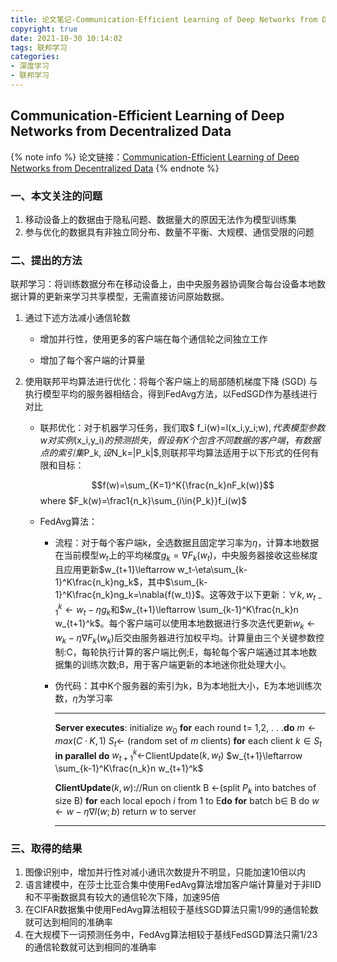 ```yaml
---
title: 论文笔记-Communication-Efficient Learning of Deep Networks from Decentralized Data
copyright: true
date: 2021-10-30 10:14:02
tags: 联邦学习
categories:
- 深度学习
- 联邦学习
---
```

## Communication-Efficient Learning of Deep Networks from Decentralized Data
{% note info %}
论文链接：[Communication-Efficient Learning of Deep Networks from Decentralized Data](https://arxiv.org/abs/1602.05629)
{% endnote %}

### 一、本文关注的问题

1. 移动设备上的数据由于隐私问题、数据量大的原因无法作为模型训练集
2. 参与优化的数据具有非独立同分布、数量不平衡、大规模、通信受限的问题
<!-- more -->

### 二、提出的方法

联邦学习：将训练数据分布在移动设备上，由中央服务器协调聚合每台设备本地数据计算的更新来学习共享模型，无需直接访问原始数据。

1. 通过下述方法减小通信轮数

   * 增加并行性，使用更多的客户端在每个通信轮之间独立工作

   * 增加了每个客户端的计算量

2. 使用联邦平均算法进行优化：将每个客户端上的局部随机梯度下降 (SGD) 与执行模型平均的服务器相结合，得到FedAvg方法，以FedSGD作为基线进行对比

   * 联邦优化：对于机器学习任务，我们取$ f_i(w)=l(x_i,y_i;w)$,代表模型参数w对实例$(x_i,y_i)$的预测损失，假设有K个包含不同数据的客户端，有数据点的索引集$P_k$,设$N_k=|P_k|$,则联邦平均算法适用于以下形式的任何有限和目标：

     $$f(w)=\sum_{K=1}^K{\frac{n_k}nF_k(w)}$$            where           $F_k(w)=\frac1{n_k}\sum_{i\in{P_k}}f_i(w)$

   * FedAvg算法：

     * 流程：对于每个客户端k，全选数据且固定学习率为$\eta$，计算本地数据在当前模型$w_t$上的平均梯度$g_k=\nabla{F_k(w_t)}$，中央服务器接收这些梯度且应用更新$w_{t+1}\leftarrow w_t-\eta\sum_{k-1}^K\frac{n_k}ng_k$，其中$\sum_{k-1}^K\frac{n_k}ng_k=\nabla{f(w_t)}$。这等效于以下更新：$\forall k,w_{t-1}^k\leftarrow w_t-\eta g_k$和$w_{t+1}\leftarrow \sum_{k-1}^K\frac{n_k}n w_{t+1}^k$。每个客户端可以使用本地数据进行多次迭代更新$w_k\leftarrow w_k−η\nabla F_k(w_k)$后交由服务器进行加权平均。计算量由三个关键参数控制:C，每轮执行计算的客户端比例;E，每轮每个客户端通过其本地数据集的训练次数;B，用于客户端更新的本地迷你批处理大小。

     * 伪代码：其中K个服务器的索引为k，B为本地批大小，E为本地训练次数，$\eta$为学习率

       -----

       **Server executes**:
       	initialize $w_0$
       	**for** each round t= 1,2, . . .**do**
       		$m←max(C·K,1)$
       		$S_t←$ (random set of $m$ clients)
       		**for** each client $k∈S_t$ **in parallel do**
       			$w^k_{t+1}$←ClientUpdate$(k, w_t)$
       		$w_{t+1}\leftarrow \sum_{k-1}^K\frac{n_k}n w_{t+1}^k$

       **ClientUpdate**$(k, w)$://Run on clientk
       	B ←(split $P_k$ into batches of size B)
       	**for** each local epoch $i$ from 1 to E**do**
       		**for** batch b∈ B do
       			$w←w−η\nabla l(w;b)$
       	return $w$ to server

       ------

### 三、取得的结果

1. 图像识别中，增加并行性对减小通讯次数提升不明显，只能加速10倍以内
2. 语言建模中，在莎士比亚合集中使用FedAvg算法增加客户端计算量对于非IID和不平衡数据具有较大的通信轮次下降，加速95倍
3. 在CIFAR数据集中使用FedAvg算法相较于基线SGD算法只需1/99的通信轮数就可达到相同的准确率
4. 在大规模下一词预测任务中，FedAvg算法相较于基线FedSGD算法只需1/23的通信轮数就可达到相同的准确率

